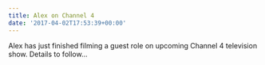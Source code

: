 ```yaml
---
title: Alex on Channel 4
date: '2017-04-02T17:53:39+00:00'
---
```

<img src="{{ site.baseurl }}/images//channel%204.jpg" alt="" style="float: left;">


Alex has just finished filming a guest role on upcoming Channel 4 television show. Details to follow...